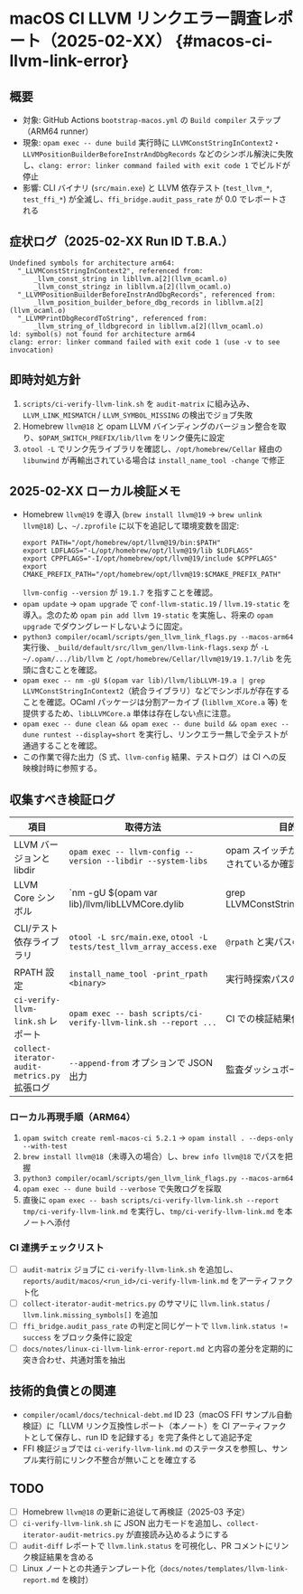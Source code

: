 # macOS CI LLVM リンクエラー調査レポート（2025-02-XX） {#macos-ci-llvm-link-error}

## 概要
- 対象: GitHub Actions `bootstrap-macos.yml` の `Build compiler` ステップ（ARM64 runner）
- 現象: `opam exec -- dune build` 実行時に `LLVMConstStringInContext2`・`LLVMPositionBuilderBeforeInstrAndDbgRecords` などのシンボル解決に失敗し、`clang: error: linker command failed with exit code 1` でビルドが停止
- 影響: CLI バイナリ (`src/main.exe`) と LLVM 依存テスト (`test_llvm_*`, `test_ffi_*`) が全滅し、`ffi_bridge.audit_pass_rate` が 0.0 でレポートされる

## 症状ログ（2025-02-XX Run ID T.B.A.）
```
Undefined symbols for architecture arm64:
  "_LLVMConstStringInContext2", referenced from:
      _llvm_const_string in libllvm.a[2](llvm_ocaml.o)
      _llvm_const_stringz in libllvm.a[2](llvm_ocaml.o)
  "_LLVMPositionBuilderBeforeInstrAndDbgRecords", referenced from:
      _llvm_position_builder_before_dbg_records in libllvm.a[2](llvm_ocaml.o)
  "_LLVMPrintDbgRecordToString", referenced from:
      _llvm_string_of_lldbgrecord in libllvm.a[2](llvm_ocaml.o)
ld: symbol(s) not found for architecture arm64
clang: error: linker command failed with exit code 1 (use -v to see invocation)
```

## 即時対処方針
1. `scripts/ci-verify-llvm-link.sh` を `audit-matrix` に組み込み、`LLVM_LINK_MISMATCH` / `LLVM_SYMBOL_MISSING` の検出でジョブ失敗
2. Homebrew `llvm@18` と opam LLVM バインディングのバージョン整合を取り、`$OPAM_SWITCH_PREFIX/lib/llvm` をリンク優先に設定
3. `otool -L` でリンク先ライブラリを確認し、`/opt/homebrew/Cellar` 経由の `libunwind` が再輸出されている場合は `install_name_tool -change` で修正

## 2025-02-XX ローカル検証メモ
- Homebrew `llvm@19` を導入 (`brew install llvm@19` → `brew unlink llvm@18`) し、`~/.zprofile` に以下を追記して環境変数を固定:
  ```
  export PATH="/opt/homebrew/opt/llvm@19/bin:$PATH"
  export LDFLAGS="-L/opt/homebrew/opt/llvm@19/lib $LDFLAGS"
  export CPPFLAGS="-I/opt/homebrew/opt/llvm@19/include $CPPFLAGS"
  export CMAKE_PREFIX_PATH="/opt/homebrew/opt/llvm@19:$CMAKE_PREFIX_PATH"
  ```
  `llvm-config --version` が `19.1.7` を指すことを確認。
- `opam update` → `opam upgrade` で `conf-llvm-static.19` / `llvm.19-static` を導入。念のため `opam pin add llvm 19-static` を実施し、将来の `opam upgrade` でダウングレードしないように固定。
- `python3 compiler/ocaml/scripts/gen_llvm_link_flags.py --macos-arm64` 実行後、`_build/default/src/llvm_gen/llvm-link-flags.sexp` が `-L ~/.opam/.../lib/llvm` と `/opt/homebrew/Cellar/llvm@19/19.1.7/lib` を先頭に含むことを確認。
- `opam exec -- nm -gU $(opam var lib)/llvm/libLLVM-19.a | grep LLVMConstStringInContext2`（統合ライブラリ）などでシンボルが存在することを確認。OCaml パッケージは分割アーカイブ (`libllvm_XCore.a` 等) を提供するため、`libLLVMCore.a` 単体は存在しない点に注意。
- `opam exec -- dune clean && opam exec -- dune build && opam exec -- dune runtest --display=short` を実行し、リンクエラー無しで全テストが通過することを確認。
- この作業で得た出力（S 式、`llvm-config` 結果、テストログ）は CI への反映検討時に参照する。

## 収集すべき検証ログ
| 項目 | 取得方法 | 目的 |
|------|----------|------|
| LLVM バージョンと libdir | `opam exec -- llvm-config --version --libdir --system-libs` | opam スイッチが正しく参照されているか確認 |
| LLVM Core シンボル | `nm -gU $(opam var lib)/llvm/libLLVMCore.dylib | grep LLVMConstStringInContext2` | バイナリ互換性の有無 |
| CLI/テスト依存ライブラリ | `otool -L src/main.exe`, `otool -L tests/test_llvm_array_access.exe` | `@rpath` と実パスの整合性 |
| RPATH 設定 | `install_name_tool -print_rpath <binary>` | 実行時探索パスの検証 |
| `ci-verify-llvm-link.sh` レポート | `opam exec -- bash scripts/ci-verify-llvm-link.sh --report ...` | CI での検証結果保存 |
| `collect-iterator-audit-metrics.py` 拡張ログ | `--append-from` オプションで JSON 出力 | 監査ダッシュボードとの連携 |

### ローカル再現手順（ARM64）
1. `opam switch create reml-macos-ci 5.2.1` → `opam install . --deps-only --with-test`
2. `brew install llvm@18`（未導入の場合）し、`brew info llvm@18` でパスを把握
3. `python3 compiler/ocaml/scripts/gen_llvm_link_flags.py --macos-arm64`
4. `opam exec -- dune build --verbose` で失敗ログを採取
5. 直後に `opam exec -- bash scripts/ci-verify-llvm-link.sh --report tmp/ci-verify-llvm-link.md` を実行し、`tmp/ci-verify-llvm-link.md` を本ノートへ添付

### CI 連携チェックリスト
- [ ] `audit-matrix` ジョブに `ci-verify-llvm-link.sh` を追加し、`reports/audit/macos/<run_id>/ci-verify-llvm-link.md` をアーティファクト化
- [ ] `collect-iterator-audit-metrics.py` のサマリに `llvm.link.status` / `llvm.link.missing_symbols[]` を追加
- [ ] `ffi_bridge.audit_pass_rate` の判定と同じゲートで `llvm.link.status != success` をブロック条件に設定
- [ ] `docs/notes/linux-ci-llvm-link-error-report.md` と内容の差分を定期的に突き合わせ、共通対策を抽出

## 技術的負債との関連
- `compiler/ocaml/docs/technical-debt.md` ID 23（macOS FFI サンプル自動検証）に「LLVM リンク互換性レポート（本ノート）を CI アーティファクトとして保存し、run ID を記録する」を完了条件として追記予定
- FFI 検証ジョブでは `ci-verify-llvm-link.md` のステータスを参照し、サンプル実行前にリンク不整合が無いことを確立する

## TODO
- [ ] Homebrew `llvm@18` の更新に追従して再検証（2025-03 予定）
- [ ] `ci-verify-llvm-link.sh` に JSON 出力モードを追加し、`collect-iterator-audit-metrics.py` が直接読み込めるようにする
- [ ] `audit-diff` レポートで `llvm.link.status` を可視化し、PR コメントにリンク検証結果を含める
- [ ] Linux ノートとの共通テンプレート化（`docs/notes/templates/llvm-link-report.md` を検討）
